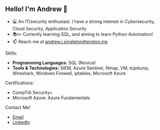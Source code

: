 ## Hello! I'm Andrew 👋 
- 💻 An IT/security enthusiast. I have a strong interest in Cybersecurity, Cloud Security, Application Security
- 📚✏️ Currently learning SQL, and aiming to learn Python Automation!
- 📫 Reach me at andrew.j.singleton@proton.me

Skills:
- **Programming Languages:** SQL (Novice)
- **Tools & Technologies:** SIEM, Azure Sentinel, Nmap, VM, tcpdump, Wireshark, Windows Firewall, iptables, Microsoft Azure

Certifications:
- CompTIA Security+
- Microsoft Azure: Azure Fundamentals

Contact Me!
- [Email](mailto:andrew.j.singleton@proton.me)
- [LinkedIn](https://www.linkedin.com/in/andrewsingleton2/)
